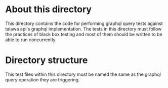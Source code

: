 # About this directory

This directory contains the code for performing graphql query tests against talawa api's graphql implementation. The tests in this directory must follow the practices of black box testing and most of them should be written to be able to run concurrently.

# Directory structure

This test files within this directory must be named the same as the graphql query operation they are triggering.